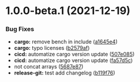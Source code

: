 # 1.0.0-beta.1 (2021-12-19)


### Bug Fixes

* **cargo:** remove bench in include ([a1645e4](https://github.com/jmfiaschi/json_value_search/commit/a1645e4108bd0474fed95ecdc9e8fc6ddaebd0cb))
* **cargo:** typo licenses ([b2579af](https://github.com/jmfiaschi/json_value_search/commit/b2579af7e7cf8e7910a61ef121a46dbfa64fffa6))
* **cicd:** automatize cargo version update ([507e085](https://github.com/jmfiaschi/json_value_search/commit/507e0852206c139897fc92a85a42fa1921d45640))
* **cicd:** automatize cargo version update ([fa57d5c](https://github.com/jmfiaschi/json_value_search/commit/fa57d5c86d5720e0a8cc6ab803d9d5e27ebf2a28))
* not concat arrays ([5687e87](https://github.com/jmfiaschi/json_value_search/commit/5687e8719a5348dc0279bda630a5e3714983c504))
* **release-git:** test add changelog ([b119f76](https://github.com/jmfiaschi/json_value_search/commit/b119f76d8c2930180425942e4bc16960520178b0))
